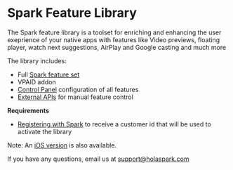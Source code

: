 # Spark Feature Library

The Spark feature library is a toolset for enriching and enhancing the user exeprience of your native apps with features like Video previews, floating player, watch next suggestions, AirPlay and Google casting and much more

The library includes:
- Full [Spark feature set](https://holaspark.com) 
- VPAID addon 
- [Control Panel](https://holaspark.com/?need_login=1) configuration of all features
- [External APIs](https://docs.google.com/document/d/1Rh8TWTDyBdkLnnr4RVnRNZ1bSltT5NIn5dcNpdxxdQE/edit#heading=h.uo3s9j23kuim) for manual feature control

**Requirements**
- [Registering with Spark](https://holaspark.com) to receive a customer id that will be used to activate the library

Note: An [iOS version](https://github.com/hola/spark_ios_sdk) is also available.

If you have any questions, email us at support@holaspark.com
